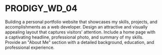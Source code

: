 # PRODIGY_WD_04

Building a personal portfolio website that showcases my skills, projects, and accomplishments as a web developer. Design an attractive and visually appealing layout that captures visitors' attention. Include a home page with a captivating headline, professional photo, and summary of my skills. Provide an "About Me" section with a detailed background, education, and professional experience. 



